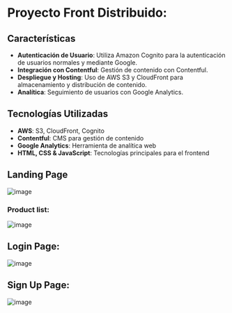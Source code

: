 # Proyecto Front Distribuido:

## Características

- **Autenticación de Usuario**: Utiliza Amazon Cognito para la autenticación de usuarios normales y mediante Google.
- **Integración con Contentful**: Gestión de contenido con Contentful.
- **Despliegue y Hosting**: Uso de AWS S3 y CloudFront para almacenamiento y distribución de contenido.
- **Analítica**: Seguimiento de usuarios con Google Analytics.

## Tecnologías Utilizadas

- **AWS**: S3, CloudFront, Cognito
- **Contentful**: CMS para gestión de contenido
- **Google Analytics**: Herramienta de analítica web
- **HTML, CSS & JavaScript**: Tecnologías principales para el frontend

## Landing Page
![image](https://github.com/user-attachments/assets/eb1fccab-5cb7-4c66-ad76-8c3eb4d24785)

### Product list:
![image](https://github.com/user-attachments/assets/43ef2a34-ec18-417f-a054-cd5e12dc117f)

## Login Page:
![image](https://github.com/user-attachments/assets/1b4bfa1b-9f10-4852-b3ae-7cdca29a18f9)

## Sign Up Page:
![image](https://github.com/user-attachments/assets/704cf90d-9746-4862-ba90-14ff83f925ad)
